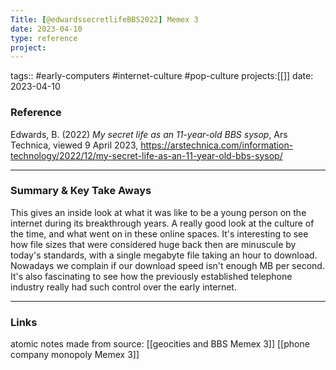 ```yaml
---
Title: [@edwardssecretlifeBBS2022] Memex 3
date: 2023-04-10
type: reference
project:
---
```


tags:: #early-computers #internet-culture #pop-culture 
projects:[[]]
date: 2023-04-10

### Reference 

Edwards, B. (2022) *My secret life as an 11-year-old BBS sysop*, Ars Technica, viewed 9 April 2023, https://arstechnica.com/information-technology/2022/12/my-secret-life-as-an-11-year-old-bbs-sysop/ 

---

### Summary & Key Take Aways

This gives an inside look at what it was like to be a young person on the internet during its breakthrough years. A really good look at the culture of the time, and what went on in these online spaces. It's interesting to see how file sizes that were considered huge back then are minuscule by today's standards, with a single megabyte file taking an hour to download. Nowadays we complain if our download speed isn't enough MB per second. It's also fascinating to see how the previously established telephone industry really had such control over the early internet.


---

### Links
atomic notes made from source:
[[geocities and BBS Memex 3]]
[[phone company monopoly Memex 3]]